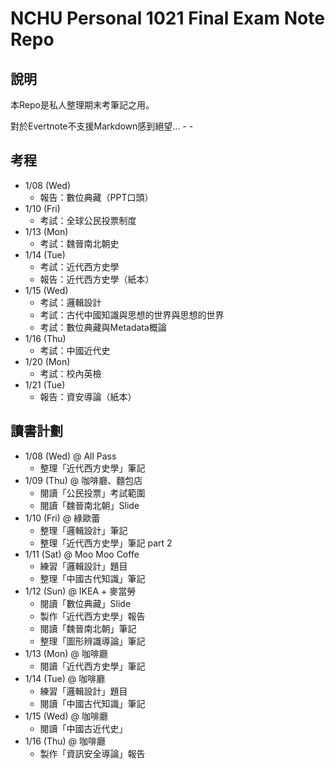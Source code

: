 # NCHU Personal 1021 Final Exam Note Repo

## 說明
本Repo是私人整理期末考筆記之用。

對於Evertnote不支援Markdown感到絕望... - -

## 考程
* 1/08 (Wed) 
    * 報告：數位典藏（PPT口頭）
* 1/10 (Fri) 
    * 考試：全球公民投票制度
* 1/13 (Mon) 
    * 考試：魏晉南北朝史
* 1/14 (Tue) 
    * 考試：近代西方史學
    * 報告：近代西方史學（紙本）
* 1/15 (Wed) 
    * 考試：邏輯設計
    * 考試：古代中國知識與思想的世界與思想的世界
    * 考試：數位典藏與Metadata概論
* 1/16 (Thu) 
    * 考試：中國近代史
* 1/20 (Mon) 
    * 考試：校內英檢
* 1/21 (Tue) 
    * 報告：資安導論（紙本）

## 讀書計劃
* 1/08 (Wed) @ All Pass
    * 整理「近代西方史學」筆記
* 1/09 (Thu) @ 咖啡廳、麵包店
    * 閱讀「公民投票」考試範圍
    * 閱讀「魏晉南北朝」Slide
* 1/10 (Fri) @ 綠歐蕾
    * 整理「邏輯設計」筆記
    * 整理「近代西方史學」筆記 part 2
* 1/11 (Sat) @ Moo Moo Coffe
    * 練習「邏輯設計」題目
    * 整理「中國古代知識」筆記 
* 1/12 (Sun) @ IKEA + 麥當勞
    * 閱讀「數位典藏」Slide
    * 製作「近代西方史學」報告
    * 閱讀「魏晉南北朝」筆記
    * 整理「圖形辨識導論」筆記
* 1/13 (Mon) @ 咖啡廳
    * 閱讀「近代西方史學」筆記
* 1/14 (Tue) @ 咖啡廳 
    * 練習「邏輯設計」題目
    * 閱讀「中國古代知識」筆記
* 1/15 (Wed) @ 咖啡廳
    * 閱讀「中國古近代史」
* 1/16 (Thu) @ 咖啡廳
    * 製作「資訊安全導論」報告
